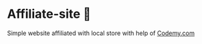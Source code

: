 # Affiliate-site :money_mouth_face:                                                                                                                         
Simple website affiliated with local store
 with help of <a href="http://johnelder.com/">Codemy.com</a>
